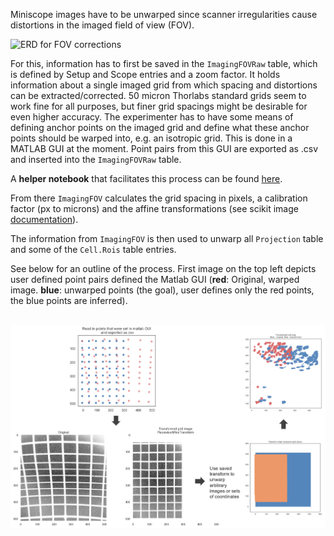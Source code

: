 Miniscope images have to be unwarped since scanner irregularities cause distortions in the imaged field of view (FOV). 

![ERD for FOV corrections](https://github.com/kavli-ntnu/dj-moser-imaging/blob/master/ERDs/FOVcorrections.svg)

For this, information has to first be saved in the `ImagingFOVRaw` table, which is defined by Setup and Scope entries and a zoom factor. It holds information about a single imaged grid from which spacing and distortions can be extracted/corrected. 50 micron Thorlabs standard grids seem to work fine for all purposes, but finer grid spacings might be desirable for even higher accuracy. The experimenter has to have some means of defining anchor points on the imaged grid and define what these anchor points should be warped into, e.g. an isotropic grid. This is done in a MATLAB GUI at the moment. Point pairs from this GUI are exported as .csv and inserted into the `ImagingFOVRaw` table. 

A **helper notebook** that facilitates this process can be found [here](https://github.com/kavli-ntnu/dj-moser-imaging/blob/master/Helper_notebooks/Insert%20FOV%20unwarping.ipynb). 

From there `ImagingFOV` calculates the grid spacing in pixels, a calibration factor (px to microns) and the affine transformations (see scikit image [documentation](https://scikit-image.org/docs/dev/api/skimage.transform.html#skimage.transform.PiecewiseAffineTransform)).

The information from `ImagingFOV` is then used to unwarp all `Projection` table and some of the `Cell.Rois` table entries.

See below for an outline of the process. First image on the top left depicts user defined point pairs defined the Matlab GUI (**red**: Original, warped image. **blue**: unwarped points (the goal), user defines only the red points, the blue points are inferred). 
<br><br>

![Outline FOV correction calculations](static/FOVtransformations.png)
